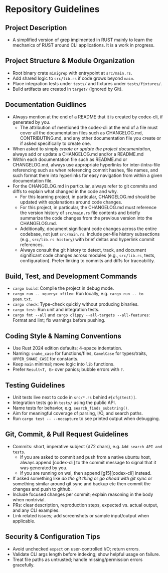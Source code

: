 # Repository Guidelines

## Project Description
- A simplified version of grep implmented in RUST mainly to learn the mechanics of RUST around CLI applications. It is a work in progress.

## Project Structure & Module Organization
- Root binary crate `minigrep` with entrypoint at `src/main.rs`.
- Add shared logic to `src/lib.rs` if code grows beyond `main`.
- Place integration tests under `tests/` and fixtures under `tests/fixtures/`.
- Build artifacts are created in `target/` (ignored by Git).

## Documentation Guidlines
- Always mention at the end of a README that it is created by codex-cli, if generated by you.
    - The attribution of mentioned the codex-cli at the end of a file must cover all the documentation files such as CHANGELOG.md, CONTRIBUTING.md, and any other documentation file you create or if asked specifically to create one.
- When asked to simply *create or update the project documentation*, always add or update a CHANGELOG.md and/or a README.md
- Within each documentation file such as README.md or CHANGELOG.md, always use appropriate hyperlinks for inter-/intra-file referencing such as when referencing commit hashes, file names, and such format them into hyperlinks for easy navigation from within a given documentation file.
- For the CHANGELOG.md in particular, always refer to git commits and diffs to explain what changed in the code and why.
    - For this learning project, in particular, CHANGELOG.md should be updated with explanations around code changes.
    - For this project, in particular, the CHANGELOG.md must reference the version history of `src/main.rs` file contents and briefly summarize the code changes from the previous version into the CHANGELOG.md.
    - Additionally, document significant code changes across the entire codebase, not just `src/main.rs`. Include per‑file history subsections (e.g., `src/lib.rs history`) with brief deltas and hyperlink commit references.
    - Always consult the git history to detect, track, and document significant code changes across modules (e.g., `src/lib.rs`, tests, configuration). Prefer linking to commits and diffs for traceability.

## Build, Test, and Development Commands
- `cargo build`:
  Compile the project in debug mode.
- `cargo run -- <query> <file>`:
  Run locally, e.g. `cargo run -- to poem.txt`.
- `cargo check`:
  Type-check quickly without producing binaries.
- `cargo test`:
  Run unit and integration tests.
- `cargo fmt --all` and `cargo clippy --all-targets --all-features`:
  Format and lint; fix warnings before pushing.

## Coding Style & Naming Conventions
- Use Rust 2024 edition defaults; 4-space indentation.
- Naming: `snake_case` for functions/files, `CamelCase` for types/traits, `UPPER_SNAKE_CASE` for constants.
- Keep `main` minimal; move logic into `lib` functions.
- Prefer `Result<T, E>` over panics; bubble errors with `?`.

## Testing Guidelines
- Unit tests live next to code in `src/*.rs` behind `#[cfg(test)]`.
- Integration tests go in `tests/` using the public API.
- Name tests for behavior, e.g. `search_finds_substring()`.
- Aim for meaningful coverage of parsing, I/O, and search paths.
- Run `cargo test -- --nocapture` to see printed output when debugging.

## Git, Commit, & Pull Request Guidelines
- Commits: short, imperative subject (≤72 chars), e.g. `Add search API and tests`.
    - If you are asked to commit and push from a native ubuntu host, always append [codex-cli] to the commit message to signal that it was generated by you.
    - If you are running on wsl, then append [g15][codex-cli] instead.
- If asked something like *do the git thing* or *go ahead with git sync* or something similar around git sync and backup etc then commit the changes and push to github.
- Include focused changes per commit; explain reasoning in the body when nontrivial.
- PRs: clear description, reproduction steps, expected vs. actual output, and any CLI examples.
- Link related issues; add screenshots or sample input/output when applicable.

## Security & Configuration Tips
- Avoid unchecked `expect` on user-controlled I/O; return errors.
- Validate CLI args length before indexing; show helpful usage on failure.
- Treat file paths as untrusted; handle missing/permission errors gracefully.
